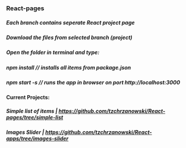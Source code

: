 ### React-pages
##### Each branch contains seperate React project page

##### Download the files from selected branch (project)
##### Open the folder in terminal and type:
##### npm install // installs all items from package.json
##### npm start -s // runs the app in browser on port http://localhost:3000

#### Current Projects:
##### Simple list of items |  https://github.com/tzchrzanowski/React-pages/tree/simple-list
##### Images Slider |  https://github.com/tzchrzanowski/React-apps/tree/images-slider
